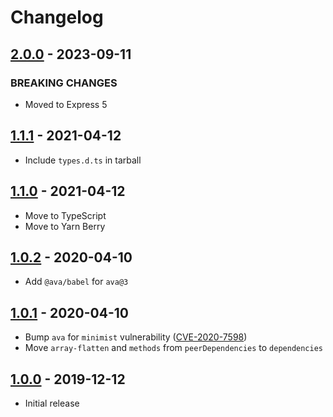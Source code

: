 # Changelog

## [2.0.0] - 2023-09-11
[2.0.0]: https://github.com/mhassan1/express-except/compare/v1.1.1...v2.0.0

### BREAKING CHANGES

- Moved to Express 5

## [1.1.1] - 2021-04-12
[1.1.1]: https://github.com/mhassan1/express-except/compare/v1.1.0...v1.1.1

- Include `types.d.ts` in tarball

## [1.1.0] - 2021-04-12
[1.1.0]: https://github.com/mhassan1/express-except/compare/v1.0.2...v1.1.0

- Move to TypeScript
- Move to Yarn Berry

## [1.0.2] - 2020-04-10
[1.0.2]: https://github.com/mhassan1/express-except/compare/v1.0.1...v1.0.2

- Add `@ava/babel` for `ava@3`

## [1.0.1] - 2020-04-10
[1.0.1]: https://github.com/mhassan1/express-except/compare/v1.0.0...v1.0.1

- Bump `ava` for `minimist` vulnerability ([CVE-2020-7598](https://github.com/advisories/GHSA-vh95-rmgr-6w4m))
- Move `array-flatten` and `methods` from `peerDependencies` to `dependencies`

## [1.0.0] - 2019-12-12
[1.0.0]: https://github.com/mhassan1/express-except/compare/3133b86...v1.0.0

- Initial release
